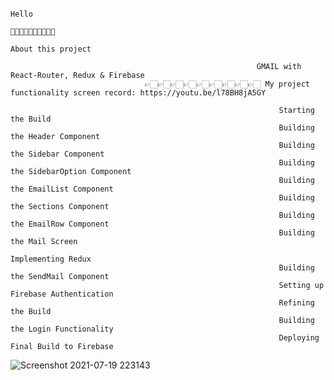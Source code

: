 
                                                                            Hello
                                                                         👋🏻👋🏻👋🏻👋🏻👋🏻
                                                                      About this project
                                                                      
                                                           GMAIL with React-Router, Redux & Firebase
                                  👉🏻👉🏻👉🏻👉🏻👉🏻👉🏻👉🏻👉🏻👉🏻 My project functionality screen record: https://youtu.be/l78BH8jA5GY
                                                                
                                                                Starting the Build
                                                                Building the Header Component
                                                                Building the Sidebar Component
                                                                Building the SidebarOption Component
                                                                Building the EmailList Component
                                                                Building the Sections Component
                                                                Building the EmailRow Component
                                                                Building the Mail Screen
                                                                Implementing Redux
                                                                Building the SendMail Component
                                                                Setting up Firebase Authentication
                                                                Refining the Build
                                                                Building the Login Functionality
                                                                Deploying Final Build to Firebase
                                                                
                                                                

![Screenshot 2021-07-19 223143](https://user-images.githubusercontent.com/76441399/126274317-686c45ca-7c05-4a33-bd6b-b4d6864e4e54.png)

